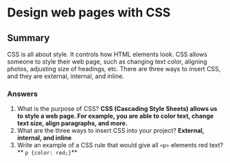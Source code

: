 # Design web pages with CSS

## Summary

CSS is all about style. It controls how HTML elements look. CSS allows someone to style their web page, such as changing text color, aligning photos, adjusting size of headings, etc. There are three ways to insert CSS, and they are external, internal, and inline.

### Answers

1. What is the purpose of CSS? **CSS (Cascading Style Sheets) allows us to style a web page. For example, you are able to color text, change text size, align paragraphs, and more.** 
2. What are the three ways to insert CSS into your project? **External, internal, and inline**
3. Write an example of a CSS rule that would give all `<p>` elements red text? **
`p {color: red;}`**
